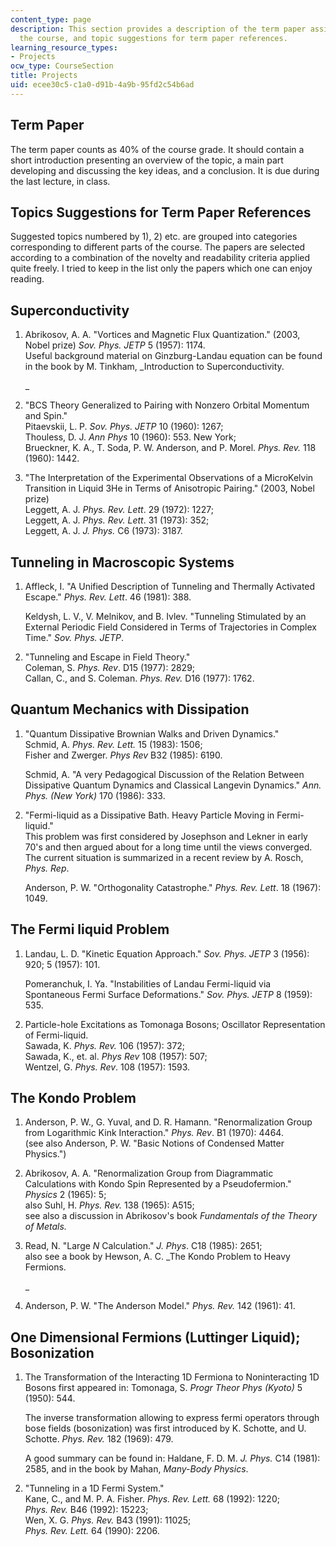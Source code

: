 ```yaml
---
content_type: page
description: This section provides a description of the term paper assignment for
  the course, and topic suggestions for term paper references.
learning_resource_types:
- Projects
ocw_type: CourseSection
title: Projects
uid: ecee30c5-c1a0-d91b-4a9b-95fd2c54b6ad
---
```


Term Paper
----------

The term paper counts as 40% of the course grade. It should contain a short introduction presenting an overview of the topic, a main part developing and discussing the key ideas, and a conclusion. It is due during the last lecture, in class.

Topics Suggestions for Term Paper References
--------------------------------------------

Suggested topics numbered by 1), 2) etc. are grouped into categories corresponding to different parts of the course. The papers are selected according to a combination of the novelty and readability criteria applied quite freely. I tried to keep in the list only the papers which one can enjoy reading.

Superconductivity
-----------------

1.  Abrikosov, A. A. "Vortices and Magnetic Flux Quantization." (2003, Nobel prize) _Sov. Phys. JETP_ 5 (1957): 1174.  
    Useful background material on Ginzburg-Landau equation can be found in the book by M. Tinkham, _Introduction to Superconductivity.  
      
    _
2.  "BCS Theory Generalized to Pairing with Nonzero Orbital Momentum and Spin."  
    Pitaevskii, L. P. _Sov. Phys. JETP_ 10 (1960): 1267;  
    Thouless, D. J. _Ann Phys_ 10 (1960): 553. New York;  
    Brueckner, K. A., T. Soda, P. W. Anderson, and P. Morel. _Phys. Rev._ 118 (1960): 1442.
3.  "The Interpretation of the Experimental Observations of a MicroKelvin Transition in Liquid 3He in Terms of Anisotropic Pairing." (2003, Nobel prize)  
    Leggett, A. J. _Phys. Rev. Lett_. 29 (1972): 1227;  
    Leggett, A. J. _Phys. Rev. Lett_. 31 (1973): 352;  
    Leggett, A. J. _J. Phys._ C6 (1973): 3187.

Tunneling in Macroscopic Systems
--------------------------------

1.  Affleck, I. "A Unified Description of Tunneling and Thermally Activated Escape." _Phys. Rev. Lett_. 46 (1981): 388.  
      
    Keldysh, L. V., V. Melnikov, and B. Ivlev. "Tunneling Stimulated by an External Periodic Field Considered in Terms of Trajectories in Complex Time." _Sov. Phys. JETP_.
2.  "Tunneling and Escape in Field Theory."  
    Coleman, S. _Phys. Rev_. D15 (1977): 2829;  
    Callan, C., and S. Coleman. _Phys. Rev._ D16 (1977): 1762.

Quantum Mechanics with Dissipation
----------------------------------

1.  "Quantum Dissipative Brownian Walks and Driven Dynamics."  
    Schmid, A. _Phys. Rev. Lett._ 15 (1983): 1506;  
    Fisher and Zwerger. _Phys Rev_ B32 (1985): 6190.  
      
    Schmid, A. "A very Pedagogical Discussion of the Relation Between Dissipative Quantum Dynamics and Classical Langevin Dynamics." _Ann. Phys. (New York)_ 170 (1986): 333.
2.  "Fermi-liquid as a Dissipative Bath. Heavy Particle Moving in Fermi-liquid."  
    This problem was first considered by Josephson and Lekner in early 70's and then argued about for a long time until the views converged. The current situation is summarized in a recent review by A. Rosch, _Phys. Rep_.  
      
    Anderson, P. W. "Orthogonality Catastrophe." _Phys. Rev. Lett_. 18 (1967): 1049.

The Fermi liquid Problem
------------------------

1.  Landau, L. D. "Kinetic Equation Approach." _Sov. Phys. JETP_ 3 (1956): 920; 5 (1957): 101.  
      
    Pomeranchuk, I. Ya. "Instabilities of Landau Fermi-liquid via Spontaneous Fermi Surface Deformations." _Sov. Phys. JETP_ 8 (1959): 535.
2.  Particle-hole Excitations as Tomonaga Bosons; Oscillator Representation of Fermi-liquid.  
    Sawada, K. _Phys. Rev._ 106 (1957): 372;  
    Sawada, K., et. al. _Phys Rev_ 108 (1957): 507;  
    Wentzel, G. _Phys. Rev_. 108 (1957): 1593.

The Kondo Problem
-----------------

1.  Anderson, P. W., G. Yuval, and D. R. Hamann. "Renormalization Group from Logarithmic Kink Interaction." _Phys. Rev_. B1 (1970): 4464.  
    (see also Anderson, P. W. "Basic Notions of Condensed Matter Physics.")
2.  Abrikosov, A. A. "Renormalization Group from Diagrammatic Calculations with Kondo Spin Represented by a Pseudofermion." _Physics_ 2 (1965): 5;  
    also Suhl, H. _Phys. Rev._ 138 (1965): A515;  
    see also a discussion in Abrikosov's book _Fundamentals of the Theory of Metals._
3.  Read, N. "Large _N_ Calculation." _J. Phys_. C18 (1985): 2651;  
    also see a book by Hewson, A. C. _The Kondo Problem to Heavy Fermions.  
      
    _
4.  Anderson, P. W. "The Anderson Model." _Phys. Rev._ 142 (1961): 41.

One Dimensional Fermions (Luttinger Liquid); Bosonization
---------------------------------------------------------

1.  The Transformation of the Interacting 1D Fermiona to Noninteracting 1D Bosons first appeared in: Tomonaga, S. _Progr Theor Phys (Kyoto)_ 5 (1950): 544.  
      
    The inverse transformation allowing to express fermi operators through bose fields (bosonization) was first introduced by K. Schotte, and U. Schotte. _Phys. Rev._ 182 (1969): 479.  
      
    A good summary can be found in: Haldane, F. D. M. _J. Phys._ C14 (1981): 2585, and in the book by Mahan, _Many-Body Physics_.
2.  "Tunneling in a 1D Fermi System."  
    Kane, C., and M. P. A. Fisher. _Phys. Rev. Lett._ 68 (1992): 1220;  
    _Phys. Rev._ B46 (1992): 15223;  
    Wen, X. G. _Phys. Rev._ B43 (1991): 11025;  
    _Phys. Rev. Lett._ 64 (1990): 2206.